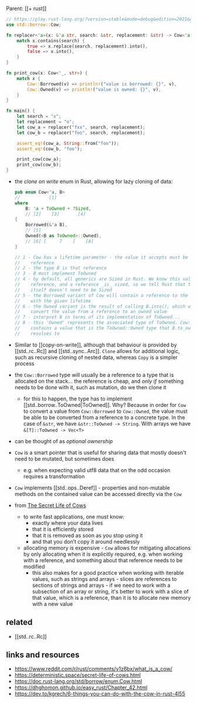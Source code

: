 Parent: [[+ rust]]

```rust
// https://play.rust-lang.org/?version=stable&mode=debug&edition=2021&gist=9210b2e9ef382a8b6e451a6ad8bbf3be
use std::borrow::Cow;

fn replacer<'a>(x: &'a str, search: &str, replacement: &str) -> Cow<'a, str> {
    match x.contains(search) {
        true => x.replace(search, replacement).into(),
        false => x.into(),
    }
}

fn print_cow(x: Cow<'_, str>) {
    match x {
        Cow::Borrowed(v) => println!("value is borrowed: {}", v),
        Cow::Owned(v) => println!("value is owned: {}", v),
    }
}

fn main() {
    let search = "x";
    let replacement = "o";
    let cow_a = replacer("fxx", search, replacement);
    let cow_b = replacer("foo", search, replacement);

    assert_eq!(cow_a, String::from("foo"));
    assert_eq!(cow_b, "foo");

    print_cow(cow_a);
    print_cow(cow_b);
}
```

- the _clone on write_ enum in Rust, allowing for lazy cloning of data:

  ```rust
  pub enum Cow<'a, B>
  //           [1]
  where
      B: 'a + ToOwned + ?Sized,
      // [2]    [3]       [4]
  {
      Borrowed(&'a B),
      // [5]
      Owned(<B as ToOwned>::Owned),
      // [6] [     7    ]    [8]
  }

  // 1 - Cow has a lifetime parameter - the value it accepts must be a
  //    reference
  // 2 - the type B is that reference
  // 3 - B must implement ToOwned
  // 4 - by default, all generics are Sized in Rust. We know this value is a
  //    reference, and a reference _is_ sized, so we tell Rust that the value
  //    itself doesn't need to be Sized
  // 5 - the Borrowed variant of Cow will contain a reference to the type B,
  //    with the given lifetime
  // 6 - the Owned variant is the result of calling B.into(), which will
  //    convert the value from a reference to an owned value
  // 7 - interpret B in terms of its implementation of ToOwned...
  // 8 - this 'Owned' represents the associated type of ToOwned. Cow::Owned
  //    contains a value that is the ToOwned::Owned type that B.to_owned()
  //    resolves to
  ```

- Similar to [[copy-on-write]], although that behaviour is provided by
  [[std..rc..Rc]] and [[std..sync..Arc]]. `Clone` allows for additional logic,
  such as recursive cloning of nested data, whereas `Copy` is a simpler
  process
- the `Cow::Borrowed` type will usually be a reference to a type that is
  allocated on the stack... the reference is cheap, and _only if_ something
  needs to be done with it, such as mutation, do we then clone it
  - for this to happen, the type has to implement [[std..borrow..ToOwned|ToOwned]].
    Why? Because in order for `Cow` to convert a value from `Cow::Borrowed` to
    `Cow::Owned`, the value must be able to be converted from a reference to a
    concrete type. In the case of `&str`, we have `&str::ToOwned -> String`.
    With arrays we have `&[T]::ToOwned -> Vec<T>`
- can be thought of as _optional ownership_
- `Cow` is a smart pointer that is useful for sharing data that mostly doesn't
  need to be mutated, but sometimes does
  - e.g. when expecting valid utf8 data that on the odd occasion requires a transformation
- `Cow` implements [[std..ops..Deref]] - properties and non-mutable methods
  on the contained value can be accessed directly via the `Cow`
- from [The Secret Life of Cows](https://deterministic.space/secret-life-of-cows.html)
  - to write fast applications, one must know:
    - exactly where your data lives
    - that it is efficiently stored
    - that it is removed as soon as you stop using it
    - and that you don’t copy it around needlessly
  - allocating memory is expensive - `Cow` allows for mitigating allocations by
    only allocating when it is explicitly required, e.g. when working with a
    reference, and something about that reference needs to be modified
    - this also makes for a good practice when working with iterable values,
      such as strings and arrays - slices are references to sections of
      strings and arrays - if we need to work with a subsection of an array or
      string, it's better to work with a slice of that value, which is a
      reference, than it is to allocate new memory with a new value

## related

- [[std..rc..Rc]]

## links and resources

- https://www.reddit.com/r/rust/comments/v1z6bx/what_is_a_cow/
- https://deterministic.space/secret-life-of-cows.html
- https://doc.rust-lang.org/std/borrow/enum.Cow.html
- https://dhghomon.github.io/easy_rust/Chapter_42.html
- https://dev.to/kgrech/6-things-you-can-do-with-the-cow-in-rust-4l55
